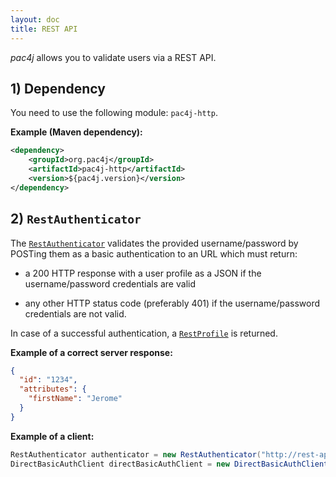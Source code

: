 ```yaml
---
layout: doc
title: REST API
---
```


*pac4j* allows you to validate users via a REST API.

## 1) Dependency

You need to use the following module: `pac4j-http`.

**Example (Maven dependency):**

```xml
<dependency>
    <groupId>org.pac4j</groupId>
    <artifactId>pac4j-http</artifactId>
    <version>${pac4j.version}</version>
</dependency>
```

## 2) `RestAuthenticator`

The [`RestAuthenticator`](https://github.com/pac4j/pac4j/blob/master/pac4j-http/src/main/java/org/pac4j/http/credentials/authenticator/RestAuthenticator.java) validates the provided username/password by POSTing them as a basic authentication to an URL which must return:
 
- a 200 HTTP response with a user profile as a JSON if the username/password credentials are valid

- any other HTTP status code (preferably 401) if the username/password credentials are not valid.

In case of a successful authentication, a [`RestProfile`](https://github.com/pac4j/pac4j/blob/master/pac4j-http/src/main/java/org/pac4j/http/profile/RestProfile.java) is returned.

**Example of a correct server response:**

```json
{
  "id": "1234",
  "attributes": {
    "firstName": "Jerome"
  }
}
```

**Example of a client:**

```java
RestAuthenticator authenticator = new RestAuthenticator("http://rest-api-url");
DirectBasicAuthClient directBasicAuthClient = new DirectBasicAuthClient(authenticator);
```
